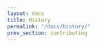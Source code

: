 ```yaml
---
layout: docs
title: History
permalink: "/docs/history/"
prev_section: contributing
---
```




<style>.section-nav {display:none;}</style>


